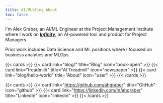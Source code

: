 ```yaml
---
title: AI/MLbling About
toc: false
---
```


I'm Alex Graber, an AI/ML Engineer at the Project Management Institute where I work on _**[Infinity](https://www.pmi.org/infinity)**_,
an AI-powered tool and product for Project Managers.

Prior work includes Data Science and ML positions where I focused on business analytics and MLOps.

<!-- markdownlint-disable MD034 -->

{{< cards >}}
{{< card link="blog/" title="Blog" icon="book-open" >}}
{{< card link="treadmill/" title="AI Treadmill" icon="newspaper" >}}
{{< card link="blog/hello-world" title="About" icon="user" >}}
{{< /cards >}}

{{< cards >}}
{{< card link="https://github.com/ahgraber" title="GitHub" icon="github" >}}
{{< card link="https://linkedin.com/in/ahgraber" title="LinkedIn" icon="linkedin" >}}
{{< /cards >}}

<!-- markdownlint-enable -->

